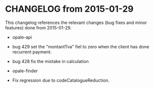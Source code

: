 CHANGELOG from 2015-01-29
===================

This changelog references the relevant changes (bug fixes and minor features) done
from 2015-01-29.

 * opale-api
  * bug 429 set the "montantTva" fiel to zero when the client has done recurrent payment.
  * bug 428 fix the mistake in calculation
  
 * opale-finder
  * Fix regression due to codeCatalogueReduction.
  


  

